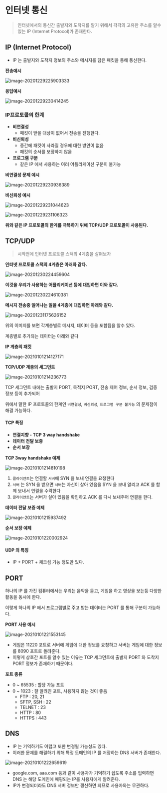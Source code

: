 # 인터넷 통신

>  인터넷에서의 통신간 출발지와 도착지를 알기 위해서 각각의 고유한 주소를 알수있는 IP (Internet Protocol)가 존재한다.



## IP (Internet Protocol)

* IP 는 출발지와 도착지 정보의 주소와 메시지를 담은 패킷을 통해 통신한다.



**전송예시**

![image-20201229225903333](http://www.jimbae.com:59005/image/12)

**응답예시**

![image-20201229230414245](http://www.jimbae.com:59005/image/13)



### IP프로토콜의 한계

* **비연결성**
  * 패킷이 받을 대상이 없어서 전송을 진행한다.
* **비신뢰성**
  * 중간에 패킷이 사라질 경우에 대한 방안이 없음
  * 패킷의 순서를 보장하지 않음
* **프로그램 구분**
  * 같은 IP 에서 사용하는 여러 어플리케이션 구분이 불가능



**비연결성 문제 예시**

![image-20201229230936389](http://www.jimbae.com:59005/image/14)

**비신뢰성 예시**

![image-20201229231044623](http://www.jimbae.com:59005/image/15)

![image-20201229231106323](http://www.jimbae.com:59005/image/16)

**위와 같은 IP 프로토콜의 한계를 극복하기 위해 TCP/UDP 프로토콜이 사용된다.**



## TCP/UDP

> 시작전에 인터넷 프로토콜 스택의 4계층을 살펴보자

**인터넷 프로토콜 스택의 4계층은 아래와 같다.**

![image-20201230224459604](http://www.jimbae.com:59005/image/17)

**이것을 우리가 사용하는 어플리케이션 등에 대입하면 이와 같다.**

![image-20201230224610381](http://www.jimbae.com:59005/image/18)

**메시지 전송중 일어나는 일을 4계층에 대입하면 아래와 같다.**

![image-20201231175626152](http://www.jimbae.com:59005/image/19)

위의 이미지를 보면 각계층별로 메시지, 데이터 등을 포함됨을 알수 있다.

계층별로 추가되는 데이터는 아래와 같다

**IP 계층의 패킷**

![image-20210101214127171](http://www.jimbae.com:59005/image/20)



**TCP/UDP 계층의 세그먼트**

![image-20210101214236773](http://www.jimbae.com:59005/image/21)

TCP 세그먼트 내에는 출발지 PORT, 목적지 PORT, 전송 제어 정보, 순서 정보, 검증 정보 등이 추가되어

위에서 말한 IP 프로토콜의 한계인 `비연결성`, `비신뢰성`, `프로그램 구분 불가능` 의 문제점이 해결 가능하다.



#### TCP 특징

* **연결지향 - TCP 3 way handshake** 
* **데이터 전달 보증**
* **순서 보장**



**TCP 3way handshake 예제**

![image-20210101214810198](http://www.jimbae.com:59005/image/22)

1. `클라이언트`는 연결할 `서버`에 SYN 을 보내 연결을 요청한다
2. `서버` 는 SYN 을 받으면 `서버`는 자신이 살아 있음을 SYN 을 보내 알리고 ACK 를 함꼐 보내서 연결을 수락한다
3. `클라이언트`는 서버가 살아 있음을 확인하고 ACK 를 다시 보내주어 연결을 한다.



**데이터 전달 보증 예제**

![image-20210101215937492](http://www.jimbae.com:59005/image/23)

**순서 보장 예제**

![image-20210101220002924](http://www.jimbae.com:59005/image/24)



#### UDP 의 특징

* IP + PORT + 체크섬 기능 정도만 있다.



## PORT

하나의 IP 를 가진 컴퓨터에서는 우리는 음악을 듣고, 게임을 하고 영상을 보는등 다양한 활동을 동시에 한다.

이렇게 하나의 IP 에서 프로그램별로 주고 받는 데이터는 PORT 를 통해 구분이 가능하다.



**PORT 사용 예시**

![image-20210101221553145](http://www.jimbae.com:59005/image/25)

* 게임은 11220 포트로 서버에 게임에 대한 정보를 요청하고 서버는 게임에 대한 정보를 8090 포트로 돌려준다.
* 이렇게 상호간 포트를 알수 있는 이유는 TCP 세그먼트에 출발지 PORT 와 도착지 PORT 정보가 존재하기 때문이다.



**포트 종류**

* 0 ~ 65535 : 할당 가능 포트 
* 0 ~ 1023 : 잘 알려진 포트, 사용하지 않는 것이 좋음
  * FTP : 20, 21
  * SFTP, SSH : 22
  * TELNET : 23
  * HTTP : 80
  * HTTPS : 443



## DNS

* IP 는 기억하기도 어렵고 또한 변경될 가능성도 있다.
* 이러한 문제를 해결하기 위해 특정 도메인의  IP 를 저장하는 DNS 서버가 존재한다.

![image-20210101222659619](http://www.jimbae.com:59005/image/26)

* google.com, aaa.com 등과 같이 사용자가 기억하기 쉽도록 주소를 입력하면 DNS 는 해당 도메인에 매핑되는 IP를 사용자에게 알려준다.
* IP가 변경되더라도 DNS 서버 정보만 갱신하면 되므로 사용자와는 무관하다.